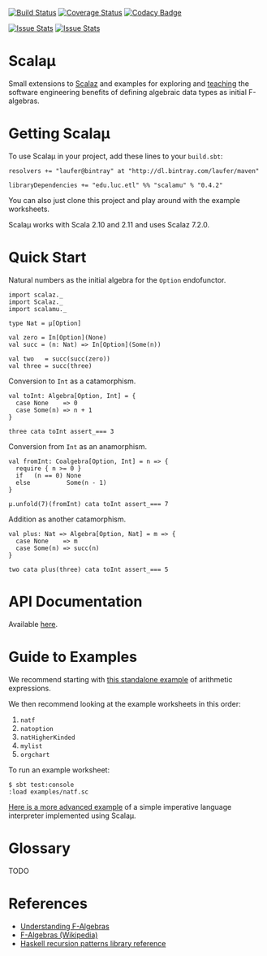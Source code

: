 [![Build Status](https://travis-ci.org/LoyolaChicagoCode/scalamu.svg)](https://travis-ci.org/LoyolaChicagoCode/scalamu)
[![Coverage Status](https://coveralls.io/repos/LoyolaChicagoCode/scalamu/badge.svg?branch=master)](https://coveralls.io/r/LoyolaChicagoCode/scalamu?branch=master)
[![Codacy Badge](https://www.codacy.com/project/badge/8996f07e06ad46019b85c351db66df77)](https://www.codacy.com/public/laufer/scalamu)

[![Issue Stats](http://issuestats.com/github/LoyolaChicagoCode/scalamu/badge/pr)](http://issuestats.com/github/LoyolaChicagoCode/scalamu)
[![Issue Stats](http://issuestats.com/github/LoyolaChicagoCode/scalamu/badge/issue)](http://issuestats.com/github/LoyolaChicagoCode/scalamu)


# Scalaµ

Small extensions to [Scalaz](http://github.com/scalaz/scalaz) and
examples for exploring and [teaching](lucproglangcourse.github.io)
the software engineering benefits of defining algebraic data types
as initial F-algebras.

# Getting Scalaµ

To use Scalaµ in your project, add these lines to your `build.sbt`:

    resolvers += "laufer@bintray" at "http://dl.bintray.com/laufer/maven"

    libraryDependencies += "edu.luc.etl" %% "scalamu" % "0.4.2"

You can also just clone this project and play around with the example
worksheets.

Scalaµ works with Scala 2.10 and 2.11 and uses Scalaz 7.2.0.

# Quick Start

Natural numbers as the initial algebra for the `Option` endofunctor.

    import scalaz._
    import Scalaz._
    import scalamu._

    type Nat = µ[Option]

    val zero = In[Option](None)
    val succ = (n: Nat) => In[Option](Some(n))

    val two   = succ(succ(zero))
    val three = succ(three)

Conversion to `Int` as a catamorphism.

    val toInt: Algebra[Option, Int] = {
      case None    => 0
      case Some(n) => n + 1
    }

    three cata toInt assert_=== 3

Conversion from `Int` as an anamorphism.

    val fromInt: Coalgebra[Option, Int] = n => {
      require { n >= 0 }
      if   (n == 0) None
      else          Some(n - 1)
    }

    µ.unfold(7)(fromInt) cata toInt assert_=== 7

Addition as another catamorphism.

    val plus: Nat => Algebra[Option, Nat] = m => {
      case None    => m
      case Some(n) => succ(n)
    }

    two cata plus(three) cata toInt assert_=== 5

# API Documentation

Available [here](http://loyolachicagocode.github.io/scalamu/doc/#scalamu.package).

# Guide to Examples

We recommend starting with
[this standalone example](https://github.com/LoyolaChicagoCode/expressions-algebraic-scala)
of arithmetic expressions.

We then recommend looking at the example worksheets in this order:

1. `natf`
1. `natoption`
1. `natHigherKinded`
1. `mylist`
1. `orgchart`

To run an example worksheet:

    $ sbt test:console
    :load examples/natf.sc

[Here is a more advanced example](https://github.com/LoyolaChicagoCode/simpleimperative-algebraic-scala)
of a simple imperative language interpreter implemented using Scalaµ.

# Glossary

TODO

# References

- [Understanding F-Algebras](https://www.fpcomplete.com/user/bartosz/understanding-algebras)
- [F-Algebras (Wikipedia)](http://en.wikipedia.org/wiki/F-algebra)
- [Haskell recursion patterns library reference](http://hackage.haskell.org/package/pointless-haskell-0.0.8/docs/Generics-Pointless-RecursionPatterns.html)
